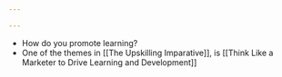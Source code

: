 ```yaml
---

---
```


- How do you promote learning?
- One of the themes in [[The Upskilling Imparative]], is [[Think Like a Marketer to Drive Learning and Development]]